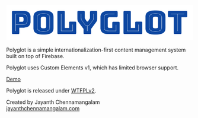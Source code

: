![Polyglot](/images/logo.png)

Polyglot is a simple internationalization-first content management system built
on top of Firebase.

Polyglot uses Custom Elements v1, which has limited browser support.

[Demo](https://polyglottest-5124c.firebaseapp.com/demo.html)

Polyglot is released under [WTFPLv2](http://www.wtfpl.net/about/).

Created by Jayanth Chennamangalam  
[jayanthchennamangalam.com](http://jayanthchennamangalam.com/)
